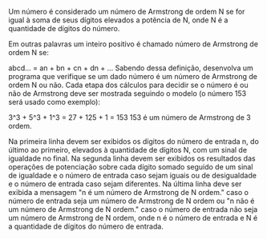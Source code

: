 Um número é considerado um número de Armstrong de ordem N se for igual à soma de seus dígitos elevados a potência de N, onde N é a quantidade de dígitos do número.

Em outras palavras um inteiro positivo é chamado número de Armstrong de ordem N se:

abcd... = an + bn + cn + dn + ...
Sabendo dessa definição, desenvolva um programa que verifique se um dado número é um número de Armstrong de ordem N ou não. Cada etapa dos cálculos para decidir se o número é ou não de Armstrong deve ser mostrada seguindo o modelo (o número 153 será usado como exemplo):

3^3 + 5^3 + 1^3 = 
27 + 125 + 1 = 153
153 é um número de Armstrong de 3 ordem.

Na primeira linha devem ser exibidos os dígitos do número de entrada n, do último ao primeiro, elevados à quantidade de dígitos N, com um sinal de igualdade no final.
Na segunda linha devem ser exibidos os resultados das operações de potenciação sobre cada dígito somado seguido de um sinal de igualdade e o número de entrada caso sejam iguais ou de desigualdade e o número de entrada caso sejam diferentes.
Na última linha deve ser exibida a mensagem "n é um número de Armstrong de N ordem." caso o número de entrada seja um número de Armstrong de N ordem ou "n não é um número de Armstrong de N ordem." caso o número de entrada não seja um número de Armstrong de N ordem, onde n é o número de entrada e N é a quantidade de dígitos do número de entrada.
